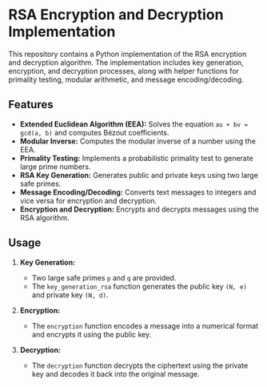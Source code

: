 # RSA Encryption and Decryption Implementation

This repository contains a Python implementation of the RSA encryption and decryption algorithm. The implementation includes key generation, encryption, and decryption processes, along with helper functions for primality testing, modular arithmetic, and message encoding/decoding.

## Features

- **Extended Euclidean Algorithm (EEA):** Solves the equation `au + bv = gcd(a, b)` and computes Bézout coefficients.
- **Modular Inverse:** Computes the modular inverse of a number using the EEA.
- **Primality Testing:** Implements a probabilistic primality test to generate large prime numbers.
- **RSA Key Generation:** Generates public and private keys using two large safe primes.
- **Message Encoding/Decoding:** Converts text messages to integers and vice versa for encryption and decryption.
- **Encryption and Decryption:** Encrypts and decrypts messages using the RSA algorithm.

## Usage

1. **Key Generation:**
   - Two large safe primes `p` and `q` are provided.
   - The `key_generation_rsa` function generates the public key `(N, e)` and private key `(N, d)`.

2. **Encryption:**
   - The `encryption` function encodes a message into a numerical format and encrypts it using the public key.

3. **Decryption:**
   - The `decryption` function decrypts the ciphertext using the private key and decodes it back into the original message.
